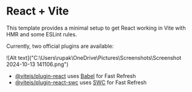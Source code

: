 # React + Vite

This template provides a minimal setup to get React working in Vite with HMR and some ESLint rules.

Currently, two official plugins are available:





![Alt text]("C:\Users\rupak\OneDrive\Pictures\Screenshots\Screenshot 2024-10-13 141106.png")


































- [@vitejs/plugin-react](https://github.com/vitejs/vite-plugin-react/blob/main/packages/plugin-react/README.md) uses [Babel](https://babeljs.io/) for Fast Refresh
- [@vitejs/plugin-react-swc](https://github.com/vitejs/vite-plugin-react-swc) uses [SWC](https://swc.rs/) for Fast Refresh
